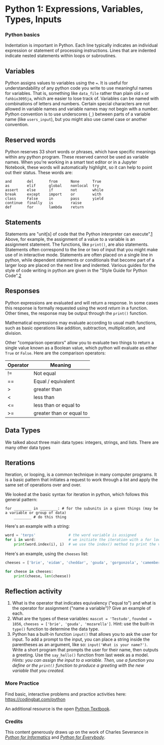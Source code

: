 # Python 1: Expressions, Variables, Types, Inputs

### Python basics

Indentation is important in Python. Each line typically indicates an individual expression or statement of processing instructions. Lines that are indented indicate nested statements within loops or subroutines.

## Variables

Python assigns values to variables using the `=`. It is useful for understandability of any python code you write to use meaningful names for variables. That is, something like `data_file` rather than plain old `x` or `fahbio3095ja`, which are easier to lose track of. Variables can be named with combinations of letters and numbers. Certain special characters are not allowed in variable names and variable names may not begin with a number. Python convention is to use underscores (`_`) between parts of a variable name (like `users_input`), but you might also use camel case or another convention.

## Reserved words

Python reserves 33 short words or phrases, which have specific meanings within any python program. These reserved cannot be used as variable names. When you're working in a smart text editor or in a Jupyter Notebook, these words will automatically highlight, so it can help to point out their status. These words are:

```
and       del       from      None      True
as        elif      global    nonlocal  try
assert    else      if        not       while
break     except    import    or        with
class     False     in        pass      yield
continue  finally   is        raise
def       for       lambda    return
```

## Statements

Statements are "unit[s] of code that the Python interpreter can execute".[1] Above, for example, the assignment of a value to a variable is an assignment statement. The functions, like `print()`, are also statements. Statements often correspond to the line or two of input that you might make use of
in interactive mode. Statements are often placed on a single line in python, while
dependent statements or conditionals that become part of a larger loop are placed
on the next line and indented. Various guides for the style of code writing in python are
given in the "Style Guide for Python Code".[2]

## Responses

Python expressions are evaluated and will return a response. In some cases this
response is formally requested using the word _return_ in a function. Other times,
the response may be output through the `print()` function.

Mathematical expressions may evaluate according to usual math functions, such as basic operations like addition, subtraction, multiplication, and division.

Other "comparison operators" allow you to evaluate two things to return a single value known as a Boolean value, which python will evaluate as either `True` or `False`. Here are the comparison operators:

| Operator | Meaning |
| ----- | ----- |
| != | Not equal |
| == | Equal / equivalent |
| >  | greater than |
| <  | less than |
| <= | less than or equal to |
| >= | greater than or equal to |

## Data Types

We talked about three main data types: integers, strings, and lists.
There are many other data types

## Iterations

Iteration, or looping, is a common technique in many computer programs.
It is a basic pattern that initiates a request to work through a list
and apply the same set of operations over and over.

We looked at the basic syntax for iteration in python, which follows this general pattern:

```
for ________ in ________: # for the subunits in a given things (may be a variable or group of data)
    ________ # do this thing
```

Here's an example with a string:

```python
word = 'terps'               # the word variable is assigned
for i in word:               # we initiate the iteration with a for loop
    print(word.index(i), i)  # we use the index() method to print the value of the index position and also to print the index letter  
```

Here's an example, using the `cheeses` list:

```python
cheeses = ['brie', 'eidam', 'cheddar', 'gouda', 'gorgonzola', 'camembert']

for cheese in cheeses:
    print(cheese, len(cheese))
```

## Reflection activity

1. What is the operator that indicates equivalency ("equal to") and what is the operator for assignment ("name a variable")? Give an example of each.
1. What are the types of these variables: `mascot = 'Testudo'`, `founded = 1856`, `cheeses = ['brie', 'gouda', 'mozarella']`. Hint: use the built-in `type()` function to determine the data type.
1. Python has a built-in function `input()` that allows you to ask the user for input. To add a prompt to the input, you can place a string inside the parentheses as an argument, like so: `input('What is your name?')`. Write a short program that prompts the user for their name, then outputs a greeting. Use the `say_hello()` function from last week as a model. _Hints: you can assign the input to a variable. Then, use a function you define or the `print()` function to produce a greeting with the new variable that you created._  

<!-- 1. We saw that each line in a python program evaluates and can produce a result. This can be some sort of output that we could use again, and it could also be a Boolean value (that is, `True` or `False`). What are the results of the following statements, and what do you think is happening? Use the python notebook to evaluate each statement:
1.  We talked about how each line may be an expression, and python will evaluate each expression. This can be an output, but it also can be a Boolean condition (`True` or `False`). Using the comparison operators and the Boolean values, record the results of the following expressions:
  * (5 > 4) and () -->

### More Practice

Find basic, interactive problems and practice activities here: https://codingbat.com/python

An additional resource is the open [Python Textbook](https://python-textbok.readthedocs.io/en/1.0/index.html).

### Credits
This content generously draws up on the work of Charles Severance in [_Python for Informatics_](http://www.pythonlearn.com/book.php) and [_Python for Everybody_](https://www.py4e.com/).

[1]: https://www.py4e.com/html3/02-variables "Python 4 Everybody: Variables"
[2]: https://www.python.org/dev/peps/pep-0008/ "PEP 8"
